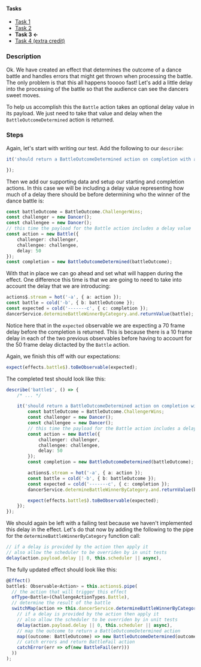 #### Tasks ####

* [Task 1](./task-1.md)
* [Task 2](./task-2.md)
* **Task 3 <-**
* [Task 4 (extra credit)](./task-4.md)

### Description ###

Ok. We have created an effect that determines the outcome of a dance battle and handles errors that might get thrown when processing the battle. The only problem is that this all happens tooooo fast! Let's add a little delay into the processing of the battle so that the audience can see the dancers sweet moves.

To help us accomplish this the `Battle` action takes an optional delay value in its payload. We just need to take that value and delay when the `BattleOutcomeDetermined` action is returned.

### Steps ###

Again, let's start with writing our test. Add the following to our `describe`:

```ts
it('should return a BattleOutcomeDetermined action on completion with a 50 frame delay', () => {

});
```

Then we add our supporting data and setup our starting and completion actions. In this case we will be including a delay value representing how much of a delay there should be before determining who the winner of the dance battle is:

```ts
const battleOutcome = BattleOutcome.ChallengerWins;
const challenger = new Dancer();
const challengee = new Dancer();
// this time the payload for the Battle action includes a delay value
const action = new Battle({
    challenger: challenger,
    challengee: challengee,
    delay: 50
});
const completion = new BattleOutcomeDetermined(battleOutcome);
```

With that in place we can go ahead and set what will happen during the effect. One difference this time is that we are going to need to take into account the delay that we are introducing:

```ts
actions$.stream = hot('-a', { a: action });
const battle = cold('-b', { b: battleOutcome });
const expected = cold('-------c', { c: completion });
dancerService.determineBattleWinnerByCategory.and.returnValue(battle);
```

Notice here that in the `expected` observable we are expecting a 70 frame delay before the completion is returned. This is because there is a 10 frame delay in each of the two previous observables before having to account for the 50 frame delay dictacted by the `Battle` action.

Again, we finish this off with our expectations:

```ts
expect(effects.battle$).toBeObservable(expected);
```

The completed test should look like this:

```ts
describe('battle$', () => {
    /* ... */

    it('should return a BattleOutcomeDetermined action on completion with a 50 frame delay', () => {
        const battleOutcome = BattleOutcome.ChallengerWins;
		const challenger = new Dancer();
		const challengee = new Dancer();
        // this time the payload for the Battle action includes a delay value
        const action = new Battle({
            challenger: challenger,
            challengee: challengee,
            delay: 50
        });
        const completion = new BattleOutcomeDetermined(battleOutcome);

        actions$.stream = hot('-a', { a: action });
        const battle = cold('-b', { b: battleOutcome });
        const expected = cold('-------c', { c: completion });
        dancerService.determineBattleWinnerByCategory.and.returnValue(battle);

        expect(effects.battle$).toBeObservable(expected);
    });
});
```

We should again be left with a failing test because we haven't implemented this delay in the effect. Let's do that now by adding the following to the pipe for the `determineBattleWinnerByCategory` function call:

```ts
// if a delay is provided by the action then apply it
// also allow the scheduler to be overriden by in unit tests
delay(action.payload.delay || 0, this.scheduler || async),
```

The fully updated effect should look like this:

```ts
@Effect()
battle$: Observable<Action> = this.actions$.pipe(
  // the action that will trigger this effect
  ofType<Battle>(ChallengeActionTypes.Battle),
  // determine the result of the battle
  switchMap(action => this.dancerService.determineBattleWinnerByCategory(action.payload.challenger, action.payload.challengee).pipe(
    // if a delay is provided by the action then apply it
    // also allow the scheduler to be overriden by in unit tests
    delay(action.payload.delay || 0, this.scheduler || async),
    // map the outcome to return a BattleOutcomeDetermined action
    map((outcome: BattleOutcome) => new BattleOutcomeDetermined(outcome)),
	// catch errors and return BattleFail action
	catchError(err => of(new BattleFail(err)))
  ))
);
```